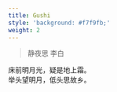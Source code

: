 ```yaml
---
title: Gushi
style: 'background: #f7f9fb;'
weight: 2
---
```


> 静夜思
> 李白

床前明月光，疑是地上霜。<br>
举头望明月，低头思故乡。